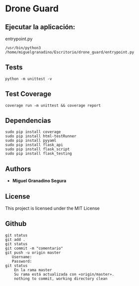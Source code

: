 # Drone Guard
## Ejecutar la aplicación:
entrypoint.py
```
/usr/bin/python3 /home/miguelgranadino/Escritorio/drone_guard/entrypoint.py
```

## Tests
```
python -m unittest -v
```

## Test Coverage
```
coverage run -m unittest && coverage report
```

## Dependencias
```
sudo pip install coverage
sudo pip install html-testRunner
sudo pip install pyyaml
sudo pip install flask_api
sudo pip install flask_script
sudo pip install flask_testing
```

## Authors

* **Miguel Granadino Segura** 

## License

This project is licensed under the MIT License

## Github
```
git status
git add .
git status
git commit -m "comentario"
git push -u origin master
   Username:
   Password:
git status
    En la rama master
    Su rama está actualizada con «origin/master».
    nothing to commit, working directory clean
```

